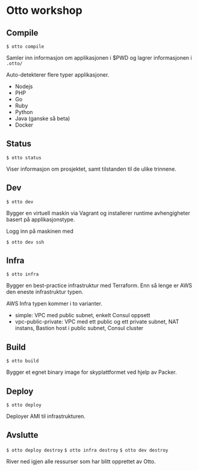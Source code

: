 Otto workshop
=============

Compile
-------

`$ otto compile`

Samler inn informasjon om applikasjonen i $PWD og lagrer informasjonen i `.otto/`

Auto-detekterer flere typer applikasjoner.

- Nodejs
- PHP
- Go
- Ruby
- Python
- Java (ganske så beta)
- Docker

Status
------

`$ otto status`

Viser informasjon om prosjektet, samt tilstanden til de ulike trinnene.

Dev
---

`$ otto dev`

Bygger en virtuell maskin via Vagrant og installerer runtime avhengigheter basert på applikasjonstype.

Logg inn på maskinen med

`$ otto dev ssh`

Infra
-----

`$ otto infra`

Bygger en best-practice infrastruktur med Terraform. Enn så lenge er AWS den eneste infrastruktur typen.

AWS Infra typen kommer i to varianter.

- simple: VPC med public subnet, enkelt Consul oppsett
- vpc-public-private: VPC med ett public og ett private subnet, NAT instans, Bastion host i public subnet, Consul cluster

Build
-----

`$ otto build`

Bygger et egnet binary image for skyplattformet ved hjelp av Packer.

Deploy
------

`$ otto deploy` 

Deployer AMI til infrastrukturen.

Avslutte
--------

`$ otto deploy destroy`
`$ otto infra destroy`
`$ otto dev destroy`

River ned igjen alle ressurser som har blitt opprettet av Otto.


